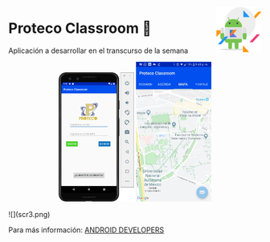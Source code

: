 <p>
  <img src="../img/s.png" align = "right"  width="90" height="90"/>
</p>

# Proteco Classroom 📱
Aplicación a desarrollar en el transcurso de la semana




<p align="center">
  <img src="scr1.png" width="150"/>
  <img src="scr2.jpg" width="150" />
</p>
![](scr3.png)

Para más información: [ANDROID DEVELOPERS](https://developer.android.com)


